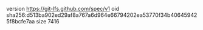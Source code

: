 version https://git-lfs.github.com/spec/v1
oid sha256:d513ba902ed29af8a767a6d964e66794202ea53770f34b406459425f8bcfe7aa
size 7416
